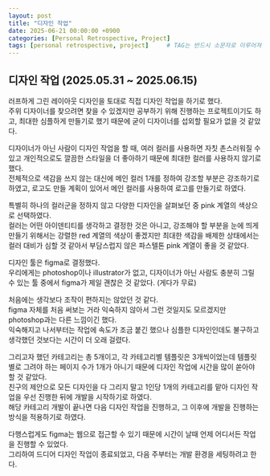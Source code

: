 ```yaml
---
layout: post
title: "디자인 작업"
date: 2025-06-21 00:00:00 +0900
categories: [Personal Retrospective, Project]
tags: [personal retrospective, project]		# TAG는 반드시 소문자로 이루어져야함!
---
```


## 디자인 작업 (2025.05.31 ~ 2025.06.15)

러프하게 그린 레이아웃 디자인을 토대로 직접 디자인 작업을 하기로 했다.<br>
주위 디자이너를 찾으려면 찾을 수 있겠지만 공부하기 위해 진행하는 프로젝트이기도 하고, 최대한 심플하게 만들기로 했기 때문에 굳이 디자이너를 섭외할 필요가 없을 것 같았다.<br>

디자이너가 아닌 사람이 디자인 작업을 할 때, 여러 컬러를 사용하면 자칫 촌스러워질 수 있고 개인적으로도 깔끔한 스타일을 더 좋아하기 때문에 최대한 컬러를 사용하지 않기로 했다.<br>
전체적으로 색감을 쓰지 않는 대신에 메인 컬러 1개를 정하여 강조할 부분은 강조하기로 하였고, 로고도 만들 계획이 있어서 메인 컬러를 사용하여 로고를 만들기로 하였다.<br>

특별히 하나의 컬러군을 정하지 않고 다양한 디자인을 살펴보던 중 pink 계열의 색상으로 선택하였다.<br>
컬러는 어떤 아이덴티티를 생각하고 결정한 것은 아니고, 강조해야 할 부분을 눈에 띄게 만들기 위해서는 강렬한 red 계열의 색상이 좋겠지만 최대한 색감을 배제한 상태에서는 컬러 대비가 심할 것 같아서 부담스럽지 않은 파스텔톤 pink 계열이 좋을 것 같았다.<br>

디자인 툴은 figma로 결정했다.<br>
우리에게는 photoshop이나 illustrator가 없고, 디자이너가 아닌 사람도 충분히 그릴 수 있는 툴 중에서 figma가 제일 괜찮은 것 같았다. (게다가 무료)<br>

처음에는 생각보다 조작이 편하지는 않았던 것 같다. <br>
figma 자체를 처음 써보는 거라 익숙하지 않아서 그런 것일지도 모르겠지만 photoshop과는 다른 느낌이긴 했다. <br>
익숙해지고 나서부터는 작업에 속도가 조금 붙긴 했으나 심플한 디자인인데도 불구하고 생각했던 것보다는 시간이 더 오래 걸렸다.<br>

그리고자 했던 카테고리는 총 5개이고, 각 카테고리별 템플릿은 3개씩이었는데 템플릿 별로 그려야 하는 페이지 수가 1개가 아니기 때문에 디자인 작업에 시간을 많이 쏟아야 할 것 같았다.<br>
친구의 제안으로 모든 디자인을 다 그리지 말고 1인당 1개의 카테고리를 맡아 디자인 작업을 우선 진행한 뒤에 개발을 시작하기로 하였다. <br>
해당 카테고리 개발이 끝나면 다음 디자인 작업을 진행하고, 그 이후에 개발을 진행하는 방식을 적용하기로 하였다.<br>

다행스럽게도 figma는 웹으로 접근할 수 있기 때문에 시간이 날때 언제 어디서든 작업을 진행할 수 있었다.<br>
그리하여 드디어 디자인 작업이 종료되었고, 다음 주부터는 개발 환경을 세팅하려고 한다.<br>
